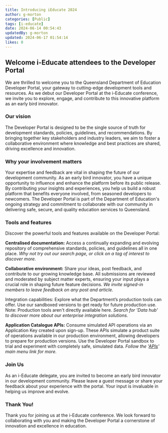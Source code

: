 ```yaml
---
title: Introducing iEducate 2024
author: g-morton
categories: [Public]
tags: [i-educate]
date: 2024-06-14 00:54:43 
updatedBy: g-morton
updated: 2024-06-17 01:54:14 
likes: 0
---
```


## Welcome i-Educate attendees to the Developer Portal

We are thrilled to welcome you to the Queensland Department of Education Developer Portal, your gateway to cutting-edge development tools and resources. As we debut our Developer Portal at the i-Educate conference, we invite you to explore, engage, and contribute to this innovative platform as an early bird innovator.

### Our vision

The Developer Portal is designed to be the single source of truth for development standards, policies, guidelines, and recommendations. By bringing together key stakeholders and industry leaders, we aim to foster a collaborative environment where knowledge and best practices are shared, driving excellence and innovation.

### Why your involvement matters

Your expertise and feedback are vital in shaping the future of our development community. As an early bird innovator, you have a unique opportunity to influence and enhance the platform before its public release. By contributing your insights and experiences, you help us build a robust platform that benefits everyone involved, from seasoned developers to newcomers. The Developer Portal is part of the Department of Education's ongoing strategy and commitment to collaborate with our community in delivering safe, secure, and quality education services to Queensland.

### Tools and features

Discover the powerful tools and features available on the Developer Portal:

**Centralised documentation:** Access a continually expanding and evolving repository of comprehensive standards, policies, and guidelines all in one place.
*Why not try out our search page, or click on a tag of interest to discover more.*

**Collaborative environment:** Share your ideas, post feedback, and contribute to our growing knowledge base. All submissions are reviewed and moderated by subject matter experts, ensuring your input plays a crucial role in shaping future feature decisions.
*We invite signed-in members to leave feedback on any post and article.*

Integration capabilities: Explore what the Department’s production tools can offer. Use our sandboxed versions to get ready for future production use. Note: Production tools aren't directly available here.
*Search for 'Data hub' to discover more about our enterprise integration solutions.*

**Application Catalogue APIs:** Consume simulated API operations via an Application Key created upon sign-up. These APIs simulate a product suite of operations available in our production environment, allowing developers to prepare for production versions. Use the Developer Portal sandbox to trial and experiment with completely safe, simulated data.
*Follow the '[APIs](https://developer.qed.qld.gov.au/apis/)' main menu link for more.*

### Join Us

As an i-Educate delegate, you are invited to become an early bird innovator in our development community. Please leave a guest message or share your feedback about your experience with the portal. Your input is invaluable in helping us improve and evolve.


### Thank You!
Thank you for joining us at the i-Educate conference. We look forward to collaborating with you and making the Developer Portal a cornerstone of innovation and excellence in education.

